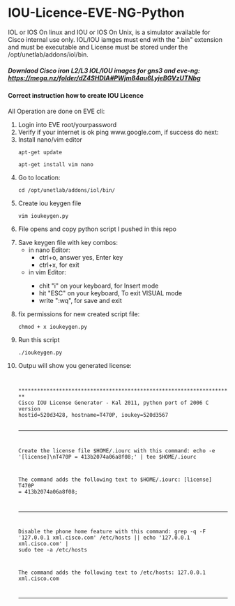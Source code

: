 # IOU-Licence-EVE-NG-Python
IOL or IOS On linux and IOU or IOS On Unix, is a simulator available for Cisco internal use only. 
IOL/IOU iamges must end with the ".bin" extension and must be executable and License must be 
stored under the /opt/unetlab/addons/iol/bin.
##### Downlaod Cisco iron L2/L3 IOL/IOU images for gns3 and eve-ng: https://mega.nz/folder/dZ4SHDIA#PWjm84au6LyjeBGVzUTNbg 
#### Correct instruction how to create IOU Licence <br />
All Operation are done on EVE cli: 
<br />
<ol>
<li>Login into EVE root/yourpassword</li>
<li>Verify if your internet is ok ping www.google.com, if success do next:</li>
<li>Install nano/vim editor
   <p><code>apt-get update</code></p>
   <p><code>apt-get install vim nano</code></p>
</li>   
<li>Go to location:
   <p><code>cd /opt/unetlab/addons/iol/bin/</code></p>
</li>
<li>Create iou keygen file
   <p><code>vim ioukeygen.py</code></p>
</li>   
<li>File opens and copy python script I pushed in this repo </li>
   <p></p>
<li>Save keygen file with key combos:
  	<ul>
    <li>in nano Editor:
        <ul>
            <li>ctrl+o, answer yes, Enter key </li>
            <li>ctrl+x, for exit</li>
        </ul>
    </li>
    <li>in vim Editor:</li>
  		<ul>
            <li>chit "i" on your keyboard, for Insert mode  </li>
            <li>hit "ESC" on your keyboard, To exit VISUAL mode</li>
          	<li>write ":wq", for save and exit </li>
        </ul>
</ul>
</li>
   <p></p>
<li> fix permissions for new created script file:
   <p><code>chmod + x ioukeygen.py</code></p>
</li>
<li>Run this script
   <p><code>./ioukeygen.py</code></p>
</li>
<li>Outpu will show you generated license:
   <p><code>
      *********************************************************************
Cisco IOU License Generator - Kal 2011, python port of 2006 C version
hostid=520d3428, hostname=T470P, ioukey=520d3567

*********************************************************************
Create the license file $HOME/.iourc with this command:
 echo -e '[license]\nT470P = 413b2074a06a8f08;' | tee $HOME/.iourc 

The command adds the following text to $HOME/.iourc:
[license]
T470P = 413b2074a06a8f08;

*********************************************************************
Disable the phone home feature with this command:
 grep -q -F '127.0.0.1 xml.cisco.com' /etc/hosts || echo '127.0.0.1 xml.cisco.com' | sudo tee -a /etc/hosts

The command adds the following text to /etc/hosts:
127.0.0.1 xml.cisco.com

*********************************************************************
   </code></p>
</li>
</ol>



